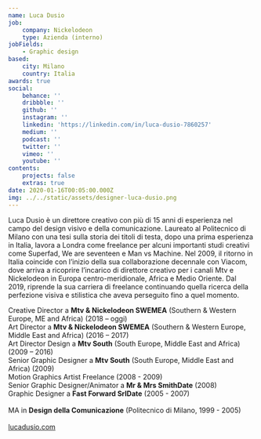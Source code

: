 ```yaml
---
name: Luca Dusio
job:
    company: Nickelodeon
    type: Azienda (interno)
jobFields:
    - Graphic design
based:
    city: Milano
    country: Italia
awards: true
social:
    behance: ''
    dribbble: ''
    github: ''
    instagram: ''
    linkedin: 'https://linkedin.com/in/luca-dusio-7860257'
    medium: ''
    podcast: ''
    twitter: ''
    vimeo: ''
    youtube: ''
contents:
    projects: false
    extras: true
date: 2020-01-16T00:05:00.000Z
img: ../../static/assets/designer-luca-dusio.png
---
```


Luca Dusio è un direttore creativo con più di 15 anni di esperienza nel campo del design visivo e della comunicazione. Laureato al Politecnico di Milano con una tesi sulla storia dei titoli di testa, dopo una prima esperienza in Italia, lavora a Londra come freelance per alcuni importanti studi creativi come Superfad, We are seventeen e Man vs Machine.
Nel 2009, il ritorno in Italia coincide con l’inizio della sua collaborazione decennale con Viacom, dove arriva a ricoprire l’incarico di direttore creativo per i canali Mtv e Nickelodeon in Europa centro-meridionale, Africa e Medio Oriente. Dal 2019, riprende la sua carriera di freelance continuando quella ricerca della perfezione visiva e stilistica che aveva perseguito fino a quel momento.

Creative Director a **Mtv & Nickelodeon SWEMEA** (Southern & Western Europe, ME and Africa) (2018 – oggi)  
Art Director a **Mtv & Nickelodeon SWEMEA** (Southern & Western Europe, Middle East and Africa) (2016 – 2017)  
Art Director Design a **Mtv South** (South Europe, Middle East and Africa) (2009 – 2016)  
Senior Graphic Designer a **Mtv South** (South Europe, Middle East and Africa) (2009)  
Motion Graphics Artist Freelance (2008 - 2009)  
Senior Graphic Designer/Animator a **Mr & Mrs SmithDate** (2008)  
Graphic Designer a **Fast Forward SrlDate** (2005 - 2007)<br><br>
MA in **Design della Comunicazione** (Politecnico di Milano, 1999 - 2005)<br><br>
[lucadusio.com](http://lucadusio.com)
